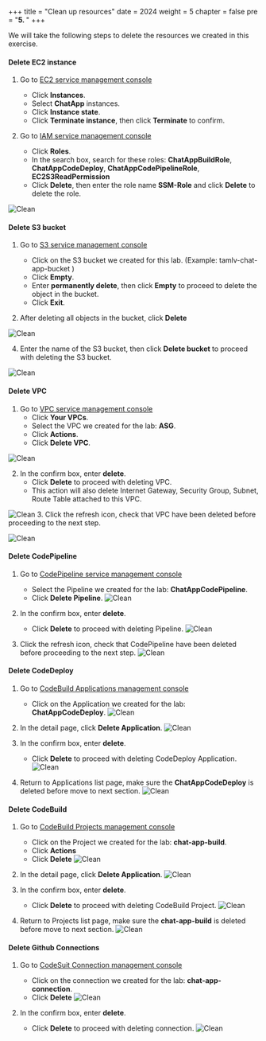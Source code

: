 +++
title = "Clean up resources"
date = 2024
weight = 5
chapter = false
pre = "<b>5. </b>"
+++

We will take the following steps to delete the resources we created in this exercise.

#### Delete EC2 instance

1. Go to [EC2 service management console](https://console.aws.amazon.com/ec2/v2/home)
   + Click **Instances**.
   + Select **ChatApp** instances.
   + Click **Instance state**.
   + Click **Terminate instance**, then click **Terminate** to confirm.

2. Go to [IAM service management console](https://console.aws.amazon.com/iamv2/home#/home)
   + Click **Roles**.
   + In the search box, search for these roles: **ChatAppBuildRole**, **ChatAppCodeDeploy**, **ChatAppCodePipelineRole**, **EC2S3ReadPermission**
   + Click **Delete**, then enter the role name **SSM-Role** and click **Delete** to delete the role.

![Clean](https://tamlv.buzz/aws-workshop/images/tamlv.buzz/aws-workshop/images/5.clean/001-clean.png)

#### Delete S3 bucket
1. Go to [S3 service management console](https://s3.console.aws.amazon.com/s3/home)
   + Click on the S3 bucket we created for this lab. (Example: tamlv-chat-app-bucket )
   + Click **Empty**.
   + Enter **permanently delete**, then click **Empty** to proceed to delete the object in the bucket.
   + Click **Exit**.

3. After deleting all objects in the bucket, click **Delete**

![Clean](https://tamlv.buzz/aws-workshop/images/tamlv.buzz/aws-workshop/images/5.clean/002-clean.png)

4. Enter the name of the S3 bucket, then click **Delete bucket** to proceed with deleting the S3 bucket.

![Clean](https://tamlv.buzz/aws-workshop/images/tamlv.buzz/aws-workshop/images/5.clean/003-clean.png)

#### Delete VPC

1. Go to [VPC service management console](https://console.aws.amazon.com/vpc/home)
   + Click **Your VPCs**.
   + Select the VPC we created for the lab: **ASG**.
   + Click **Actions**.
   + Click **Delete VPC**.

![Clean](https://tamlv.buzz/aws-workshop/images/tamlv.buzz/aws-workshop/images/5.clean/004-clean.png)

2. In the confirm box, enter **delete**.
   + Click **Delete** to proceed with deleting VPC.
   + This action will also delete Internet Gateway, Security Group, Subnet, Route Table attached to this VPC.

![Clean](https://tamlv.buzz/aws-workshop/images/tamlv.buzz/aws-workshop/images/5.clean/005-clean.png)
3. Click the refresh icon, check that VPC have been deleted before proceeding to the next step.

![Clean](https://tamlv.buzz/aws-workshop/images/tamlv.buzz/aws-workshop/images/5.clean/006-clean.png)

#### Delete CodePipeline
1. Go to [CodePipeline service management console](https://console.aws.amazon.com/codesuite/codepipeline/pipelines)
   + Select the Pipeline we created for the lab: **ChatAppCodePipeline**.
   + Click **Delete Pipeline**.
![Clean](https://tamlv.buzz/aws-workshop/images/tamlv.buzz/aws-workshop/images/5.clean/007-clean.png)
2. In the confirm box, enter **delete**.
   + Click **Delete** to proceed with deleting Pipeline.
![Clean](https://tamlv.buzz/aws-workshop/images/tamlv.buzz/aws-workshop/images/5.clean/008-clean.png)

3. Click the refresh icon, check that CodePipeline have been deleted before proceeding to the next step.
![Clean](https://tamlv.buzz/aws-workshop/images/tamlv.buzz/aws-workshop/images/5.clean/009-clean.png)

#### Delete CodeDeploy
1. Go to [CodeBuild Applications management console](https://console.aws.amazon.com/codesuite/codebuild/projects)
   + Click on the Application we created for the lab: **ChatAppCodeDeploy**.
![Clean](https://tamlv.buzz/aws-workshop/images/tamlv.buzz/aws-workshop/images/5.clean/010-clean.png)
2. In the detail page, click **Delete Application**.
![Clean](https://tamlv.buzz/aws-workshop/images/tamlv.buzz/aws-workshop/images/5.clean/011-clean.png)

3. In the confirm box, enter **delete**.
   + Click **Delete** to proceed with deleting CodeDeploy Application.
![Clean](https://tamlv.buzz/aws-workshop/images/tamlv.buzz/aws-workshop/images/5.clean/012-clean.png)

4. Return to Applications list page, make sure the **ChatAppCodeDeploy** is deleted before move to next section.
![Clean](https://tamlv.buzz/aws-workshop/images/tamlv.buzz/aws-workshop/images/5.clean/013-clean.png)

#### Delete CodeBuild
1. Go to [CodeBuild Projects management console](https://console.aws.amazon.com/codesuite/codebuild/projects)
   + Click on the Project we created for the lab: **chat-app-build**.
   + Click **Actions**
   + Click **Delete**
![Clean](https://tamlv.buzz/aws-workshop/images/tamlv.buzz/aws-workshop/images/5.clean/014-clean.png)
2. In the detail page, click **Delete Application**.
![Clean](https://tamlv.buzz/aws-workshop/images/tamlv.buzz/aws-workshop/images/5.clean/011-clean.png)

3. In the confirm box, enter **delete**.
   + Click **Delete** to proceed with deleting CodeBuild Project.
![Clean](https://tamlv.buzz/aws-workshop/images/tamlv.buzz/aws-workshop/images/5.clean/015-clean.png)

4. Return to Projects list page, make sure the **chat-app-build** is deleted before move to next section.
![Clean](https://tamlv.buzz/aws-workshop/images/tamlv.buzz/aws-workshop/images/5.clean/016-clean.png)

#### Delete Github Connections
1. Go to [CodeSuit Connection management console](https://console.aws.amazon.com/codesuite/settings/connections)
   + Click on the connection we created for the lab: **chat-app-connection**.
   + Click **Delete**
![Clean](https://tamlv.buzz/aws-workshop/images/tamlv.buzz/aws-workshop/images/5.clean/017-clean.png)

2. In the confirm box, enter **delete**.
   + Click **Delete** to proceed with deleting connection.
![Clean](https://tamlv.buzz/aws-workshop/images/tamlv.buzz/aws-workshop/images/5.clean/018-clean.png)